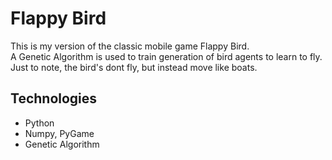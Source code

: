 # Flappy Bird
This is my version of the classic mobile game Flappy Bird.</br>
A Genetic Algorithm is used to train generation of bird agents to learn to fly. </br>
Just to note, the bird's dont fly, but instead move like boats.

## Technologies
- Python
- Numpy, PyGame
- Genetic Algorithm